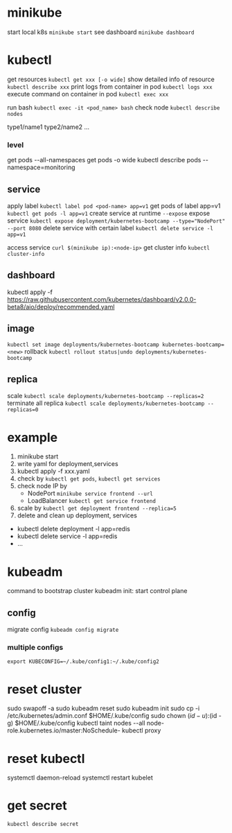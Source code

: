 # minikube
start local k8s `minikube start`
see dashboard `minikube dashboard`

# kubectl
get resources `kubectl get xxx [-o wide]` 
show detailed info of resource `kubectl describe xxx`
print logs from container in pod `kubectl logs xxx`
execute command on container in pod `kubectl exec xxx`

run bash `kubectl exec -it <pod_name> bash`
check node `kubectl describe nodes`

type1/name1 type2/name2 ...

### level
get pods --all-namespaces
get pods -o wide 
kubectl describe pods --namespace=monitoring


## service
apply label `kubectl label pod <pod-name> app=v1`
get pods of label app=v1 `kubectl get pods -l app=v1`
create service at runtime `--expose`
expose service
`kubectl expose deployment/kubernetes-bootcamp --type="NodePort" --port 8080`
delete service with certain label `kubectl delete service -l app=v1`

access service `curl $(minikube ip):<node-ip>`
get cluster info `kubectl cluster-info`

## dashboard
kubectl apply -f https://raw.githubusercontent.com/kubernetes/dashboard/v2.0.0-beta8/aio/deploy/recommended.yaml


## image
`kubectl set image deployments/kubernetes-bootcamp kubernetes-bootcamp=<new>`
rollback `kubectl rollout status|undo deployments/kubernetes-bootcamp`

## replica
scale `kubectl scale deployments/kubernetes-bootcamp --replicas=2`
terminate all replica `kubectl scale deployments/kubernetes-bootcamp --replicas=0`


# example 
1. minikube start
2. write yaml for deployment,services
3. kubectl apply -f xxx.yaml
4. check by `kubectl get pods`, `kubectl get services`
5. check node IP by 
   - NodePort `minikube service frontend --url` 
   - LoadBalancer `kubectl get service frontend` 
6. scale by `kubectl get deployment frontend --replica=5`
7. delete and clean up deployment, services
  - kubectl delete deployment -l app=redis
  - kubectl delete service -l app=redis
  - ... 
  

# kubeadm 
command to bootstrap cluster
kubeadm init: start control plane

## config
migrate config `kubeadm config migrate`

### multiple configs
`export KUBECONFIG=~/.kube/config1:~/.kube/config2`

# reset cluster

sudo swapoff -a
sudo kubeadm reset
sudo kubeadm init
sudo cp -i /etc/kubernetes/admin.conf $HOME/.kube/config
sudo chown $(id -u):$(id -g) $HOME/.kube/config
kubectl taint nodes --all node-role.kubernetes.io/master:NoSchedule-
kubectl proxy


# reset kubectl
systemctl daemon-reload
systemctl restart kubelet

# get secret
`kubectl describe secret`








